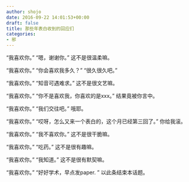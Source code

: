 ```yaml
---
author: shojo
date: 2016-09-22 14:01:53+00:00
draft: false
title: 那些年表白收到的回应们
categories:
- 邪
---
```


“我喜欢你。”
“嗯，谢谢你。”
这不是很温柔嘛。

“我喜欢你。”
“你会喜欢我多久？”
“很久很久吧。”

“我喜欢你。”
“知音可遇难求。”
这不是很文艺嘛。

“我喜欢你。”
“你不是喜欢我，你喜欢的是xxx。”
结果竟被你言中。

“我喜欢你。”
“我们交往吧。”
哦耶。

“我喜欢你。”
“哎呀，怎么又来一个表白的，这个月已经第三回了。”
你给我滚。

“我喜欢你。”
“我不喜欢你。”
这不是很干脆嘛。

“我喜欢你。”
“吃药。”
这不是很有趣嘛。

“我喜欢你。”
“我知道。”
这不是很有默契嘛。

“我喜欢你。” 
“好好学术，早点发paper. ” 
以此条结束本话题。
